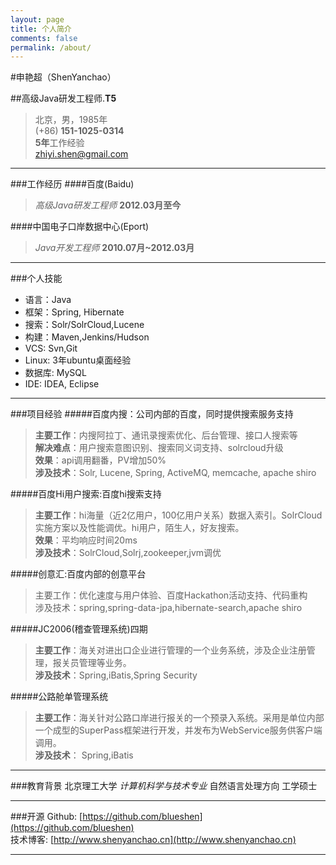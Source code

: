 ```yaml
---
layout: page
title: 个人简介
comments: false
permalink: /about/
---
```


#申艳超（ShenYanchao）

##高级Java研发工程师.__T5__
> 北京，男，1985年  
> (+86) **151-1025-0314**   
> **5年**工作经验   
> [zhiyi.shen@gmail.com](mailto:zhiyi.shen@gmail.com)  

---

###工作经历
####百度(Baidu)
>*高级Java研发工程师*  __2012.03月至今__

####中国电子口岸数据中心(Eport)
>*Java开发工程师* __2010.07月~2012.03月__  
 
---

###个人技能
- 语言：Java
- 框架：Spring, Hibernate
- 搜索：Solr/SolrCloud,Lucene
- 构建：Maven,Jenkins/Hudson
- VCS: Svn,Git
- Linux: 3年ubuntu桌面经验
- 数据库: MySQL
- IDE: IDEA, Eclipse

---

###项目经验
#####百度内搜：公司内部的百度，同时提供搜索服务支持
>**主要工作**：内搜阿拉丁、通讯录搜索优化、后台管理、接口人搜索等  
>**解决难点**：用户搜索意图识别、搜索同义词支持、solrcloud升级   
>**效果**：api调用翻番，PV增加50%  
>**涉及技术**：Solr, Lucene, Spring, ActiveMQ, memcache, apache shiro

#####百度Hi用户搜索:百度hi搜索支持  
>**主要工作**：hi海量（近2亿用户，100亿用户关系）数据入索引。SolrCloud实施方案以及性能调优。hi用户，陌生人，好友搜索。   
>**效果**：平均响应时间20ms  
>**涉及技术**：SolrCloud,Solrj,zookeeper,jvm调优

#####创意汇:百度内部的创意平台
>主要工作：优化速度与用户体验、百度Hackathon活动支持、代码重构  
>涉及技术：spring,spring-data-jpa,hibernate-search,apache shiro
 
#####JC2006(稽查管理系统)四期 > **主要工作**：海关对进出口企业进行管理的一个业务系统，涉及企业注册管理，报关员管理等业务。    > **涉及技术**：Spring,iBatis,Spring Security#####公路舱单管理系统 > **主要工作**：海关针对公路口岸进行报关的一个预录入系统。采用是单位内部一个成型的SuperPass框架进行开发，并发布为WebService服务供客户端调用。   
>**涉及技术**： Spring,iBatis

---

###教育背景
北京理工大学 *计算机科学与技术专业* 自然语言处理方向 工学硕士

---

###开源
Github: [https://github.com/blueshen](https://github.com/blueshen)  
技术博客: [http://www.shenyanchao.cn](http://www.shenyanchao.cn)

---

